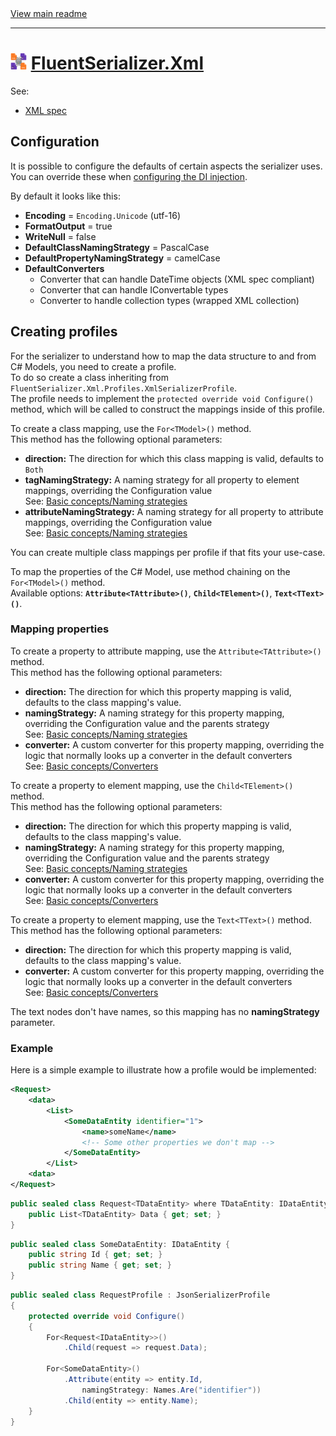 ﻿[//]: # (Header)

<a href="https://github.com/Marvin-Brouwer/FluentSerializer#readme">
	View main readme
</a><hr/>
<h1>
	<img alt="icon" width="26" height="26"
		src="https://github.com/Marvin-Brouwer/FluentSerializer/raw/main/doc/logo/Logo.xml.optimized.svg" />
	<a href="https://github.com/Marvin-Brouwer/FluentSerializer/blob/main/src/FluentSerializer.Xml/Readme.md#readme">
		FluentSerializer.Xml
	</a>
</h1>

[//]: # (Body)
See:

- [XML spec](https://www.w3.org/TR/xml)

## Configuration

[configuring-di]: https://github.com/Marvin-Brouwer/FluentSerializer/blob/main/src/FluentSerializer.Xml.DependencyInjection.NetCoreDefault/Readme.md#readme

It is possible to configure the defaults of certain aspects the serializer uses.
You can override these when [configuring the DI injection][configuring-di].

By default it looks like this:

- **Encoding** = `Encoding.Unicode` (utf-16)
- **FormatOutput** = true
- **WriteNull** = false
- **DefaultClassNamingStrategy** = PascalCase
- **DefaultPropertyNamingStrategy** = camelCase
- **DefaultConverters**
  - Converter that can handle DateTime objects (XML spec compliant)
  - Converter that can handle IConvertable types
  - Converter to handle collection types (wrapped XML collection)
  
## Creating profiles

For the serializer to understand how to map the data structure to and from C# Models, you need to create a profile.  
To do so create a class inheriting from `FluentSerializer.Xml.Profiles.XmlSerializerProfile`.  
The profile needs to implement the `protected override void Configure()` method, which will be called to construct the mappings inside of this profile.  
  
To create a class mapping, use the `For<TModel>()` method.  
This method has the following optional parameters:

- **direction:** The direction for which this class mapping is valid, defaults to `Both`
- **tagNamingStrategy:** A naming strategy for all property to element mappings, overriding the Configuration value  
  See: [Basic concepts/Naming strategies](https://github.com/Marvin-Brouwer/FluentSerializer/blob/main/doc/help/basic-concepts/Naming-strategies.md#readme)  
- **attributeNamingStrategy:** A naming strategy for all property to attribute mappings, overriding the Configuration value  
  See: [Basic concepts/Naming strategies](https://github.com/Marvin-Brouwer/FluentSerializer/blob/main/doc/help/basic-concepts/Naming-strategies.md#readme)  

You can create multiple class mappings per profile if that fits your use-case.
  
To map the properties of the C# Model, use method chaining on the `For<TModel>()` method.  
Available options: **`Attribute<TAttribute>()`**, **`Child<TElement>()`**, **`Text<TText>()`**.

### Mapping properties

To create a property to attribute mapping, use the `Attribute<TAttribute>()` method.  
This method has the following optional parameters:

- **direction:** The direction for which this property mapping is valid, defaults to the class mapping's value.
- **namingStrategy:** A naming strategy for this property mapping, overriding the Configuration value and the parents strategy  
  See: [Basic concepts/Naming strategies](https://github.com/Marvin-Brouwer/FluentSerializer/blob/main/doc/help/basic-concepts/Naming-strategies.md#readme)  
- **converter:** A custom converter for this property mapping, overriding the logic that normally looks up a converter in the default converters  
  See: [Basic concepts/Converters](https://github.com/Marvin-Brouwer/FluentSerializer/blob/main/doc/help/basic-concepts/Converters.md#readme)  

To create a property to element mapping, use the `Child<TElement>()` method.  
This method has the following optional parameters:

- **direction:** The direction for which this property mapping is valid, defaults to the class mapping's value.
- **namingStrategy:** A naming strategy for this property mapping, overriding the Configuration value and the parents strategy  
  See: [Basic concepts/Naming strategies](https://github.com/Marvin-Brouwer/FluentSerializer/blob/main/doc/help/basic-concepts/Naming-strategies.md#readme)  
- **converter:** A custom converter for this property mapping, overriding the logic that normally looks up a converter in the default converters  
  See: [Basic concepts/Converters](https://github.com/Marvin-Brouwer/FluentSerializer/blob/main/doc/help/basic-concepts/Converters.md#readme)  

To create a property to element mapping, use the `Text<TText>()` method.  
This method has the following optional parameters:

- **direction:** The direction for which this property mapping is valid, defaults to the class mapping's value.
- **converter:** A custom converter for this property mapping, overriding the logic that normally looks up a converter in the default converters  
  See: [Basic concepts/Converters](https://github.com/Marvin-Brouwer/FluentSerializer/blob/main/doc/help/basic-concepts/Converters.md#readme)  

The text nodes don't have names, so this mapping has no **namingStrategy** parameter.  

### Example

Here is a simple example to illustrate how a profile would be implemented:

```xml
<Request>
	<data>
		<List>
			<SomeDataEntity identifier="1">
				<name>someName</name>
				<!-- Some other properties we don't map -->
			</SomeDataEntity>
		</List>
	<data>
</Request>
```

```csharp
public sealed class Request<TDataEntity> where TDataEntity: IDataEntity {
	public List<TDataEntity> Data { get; set; }
}
```

```csharp
public sealed class SomeDataEntity: IDataEntity {
	public string Id { get; set; }
	public string Name { get; set; }
}
```

```csharp
public sealed class RequestProfile : JsonSerializerProfile
{
	protected override void Configure()
	{
		For<Request<IDataEntity>>()
			.Child(request => request.Data);
		
		For<SomeDataEntity>()
			.Attribute(entity => entity.Id,
				namingStrategy: Names.Are("identifier"))
			.Child(entity => entity.Name);
	}
}
```
